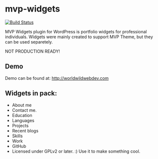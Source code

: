 # mvp-widgets
[![Build Status](https://travis-ci.org/gmarokov/mvp-theme.svg?branch=master)](https://travis-ci.org/gmarokov/mvp-theme)

MVP Widgets plugin for WordPress is portfolio widgets for professional individuals. 
Widgets were mainly created to support MVP Theme, but they can be used separetely. 

NOT PRODUCTION READY!

Demo
---------------
Demo can be found at: http://worldwildwebdev.com

Widgets in pack:
---------------
* About me
* Contact me.
* Education
* Languages
* Projects
* Recent blogs
* Skills
* Work
* GitHub
* Licensed under GPLv2 or later. :) Use it to make something cool.

